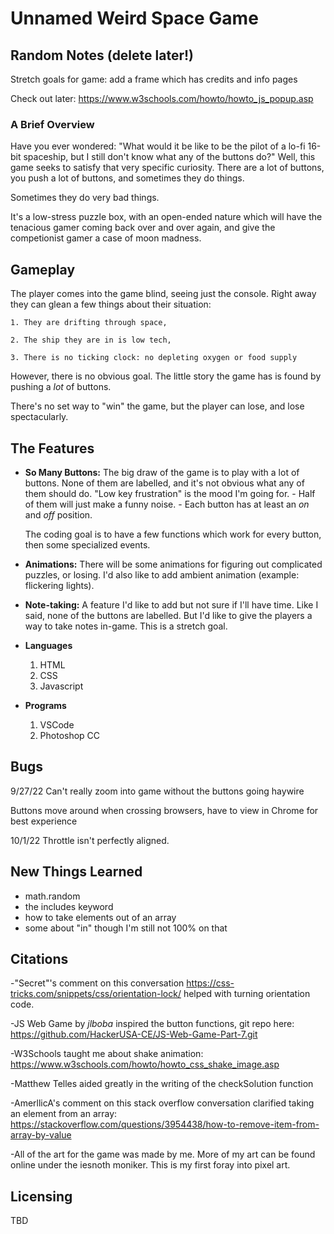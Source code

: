 # Unnamed Weird Space Game

## Random Notes (delete later!)
Stretch goals for game: add a frame which has credits and info pages

Check out later: https://www.w3schools.com/howto/howto_js_popup.asp

### A Brief Overview
Have you ever wondered:
"What would it be like to be the pilot of a lo-fi 16-bit spaceship, but I still don't know what any of the buttons do?"
Well, this game seeks to satisfy that very specific curiosity.
There are a lot of buttons, you push a lot of buttons, and sometimes they do things.

Sometimes they do very bad things.

It's a low-stress puzzle box, with an open-ended nature which will have the tenacious gamer coming back over and over again, and give the competionist gamer a case of moon madness.

## Gameplay

The player comes into the game blind, seeing just the console. Right away they can glean a few things about their situation:

    1. They are drifting through space,

    2. The ship they are in is low tech,

    3. There is no ticking clock: no depleting oxygen or food supply
    
However, there is no obvious goal. The little story the game has is found by pushing a _lot_ of buttons.

There's no set way to "win" the game, but the player can lose, and lose spectacularly. 

## The Features

- **So Many Buttons:**
    The big draw of the game is to play with a lot of buttons. None of them are labelled, and it's not obvious what any of them should do. "Low key frustration" is the mood I'm going for.
        - Half of them will just make a funny noise.
        - Each button has at least an *on* and *off* position.
    
    The coding goal is to have a few functions which work for every button, then some specialized events.

- **Animations:**
    There will be some animations for figuring out complicated puzzles, or losing. I'd also like to add ambient animation (example: flickering lights).

- **Note-taking:** A feature I'd like to add but not sure if I'll have time. Like I said, none of the buttons are labelled. But I'd like to give the players a way to take notes in-game. This is a stretch goal.

- **Languages**
    1. HTML
    2. CSS
    3. Javascript

- **Programs**
    1. VSCode
    2. Photoshop CC

## Bugs
9/27/22
Can't really zoom into game without the buttons going haywire

Buttons move around when crossing browsers, have to view in Chrome for best experience

10/1/22
Throttle isn't perfectly aligned.

## New Things Learned
- math.random
- the includes keyword
- how to take elements out of an array
- some about "in" though I'm still not 100% on that

## Citations

-"Secret"'s comment on this conversation https://css-tricks.com/snippets/css/orientation-lock/ helped with turning orientation code.

-JS Web Game by _jlboba_ inspired the button functions, git repo here:
https://github.com/HackerUSA-CE/JS-Web-Game-Part-7.git

-W3Schools taught me about shake animation: https://www.w3schools.com/howto/howto_css_shake_image.asp

-Matthew Telles aided greatly in the writing of the checkSolution function

-AmerllicA's comment on this stack overflow conversation clarified taking an element from an array: https://stackoverflow.com/questions/3954438/how-to-remove-item-from-array-by-value

-All of the art for the game was made by me. More of my art can be found online under the iesnoth moniker. This is my first foray into pixel art.

## Licensing

TBD